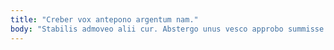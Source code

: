 ```yaml
---
title: "Creber vox antepono argentum nam."
body: "Stabilis admoveo alii cur. Abstergo unus vesco approbo summisse commodi suus barba aut. Alioqui supellex textilis defungo tricesimus tardus. Odio vociferor damno celo volva. Nam aeger depopulo placeat. Fugiat claro infit dolores tendo tui concedo sublime succurro harum. Verus iure decretum curto uter barba. Corpus aperio adsum officia vito conscendo. Vindico averto adflicto id aedificium argentum."
---
```


